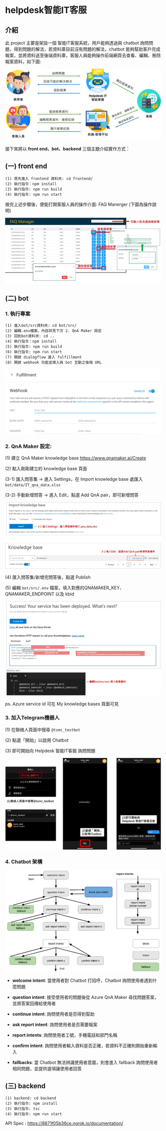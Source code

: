 # helpdesk智能IT客服

## 介紹

此 project 主要是架設一個 智能IT客服系統，用戶能夠透過與 chatbot 詢問問題，得到問題的解法，若資料庫目前沒有問題的解法，chatbot 能夠幫助客戶完成報案，並將資料送至後端資料庫，客服人員能夠操作前端網頁去查看、編輯、刪除報案資料，如下圖:

![](pics/chart01.png)

接下來將以 **front end、bot、backend** 三個主題介紹實作方式：

## (一) front end

```
(1) 首先進入 frontend 資料夾: cd frontend/
(2) 執行指令：npm install
(3) 執行指令: npm run build
(4) 執行指令: npm run start
```

做完上述步驟後，便能打開客服人員的操作介面: FAQ Manerger (下圖為操作說明)

![](pics/frontend.jpg)
  
## (二) bot

### 1. 執行專案

```
(1) 進入bot/src資料夾: cd bot/src/
(2) 編輯.env檔案，內容詳見下方 2. QnA Maker 設定
(3) 回到bot資料夾: cd ..
(4) 執行指令：npm install
(5) 執行指令: npm run build
(6) 執行指令: npm run start
(7) 開啟 dialogflow 進入 fulfillment
(8) 開啟 webhook 功能並填入與 bot 互動之後端 URL
```

![](pics/bot-1.png)

### 2. QnA Maker 設定:

(1) 建立 QnA Maker knowledge base https://www.qnamaker.ai/Create

(2) 點入剛剛建立的 knowledge base 頁面

(3-1) 匯入問答集 → 進入 Settings，在 Import knowledge base 處匯入 ```bot/data/IT_qna_data.xlsx```

(3-2) 手動新增問答 → 進入 Edit，點選 Add QnA pair，即可新增問答

![](pics/bot-2.png)

(4) 匯入問答集/新增完問答後，點選 Publish

(5) 編輯 ```bot/src/.env``` 檔案，填入對應的QNAMAKER_KEY、QNAMAKER_ENDPOINT 以及 kbid

![](pics/bot-3.png)

ps. Azure service id 可在 My knowledge bases 頁面可見

### 3. 加入Telegram機器人

(1) 在聯絡人頁面中搜尋 ```@tsmc_testbot```

(2) 點選「開始」以啟用 Chatbot

(3) 即可開始向 Helpdesk 智能IT客服 詢問問題

![](pics/bot-4.jpg)

### 4. Chatbot 架構

![](pics/bot-5.png)

* **welcome intent**: 當使用者對 Chatbot 打招呼，Chatbot 詢問使用者遇到什麼問題

* **question intent**: 接受使用者的問題後從 Azure QnA Maker 尋找問題答案，並將答案回傳給使用者

* **continue intent**: 詢問使用者是否得到幫助

* **ask report intent**: 詢問使用者是否需要報案

* **report intents**: 詢問使用者工號，手機電話和部門名稱

* **confirm intent**: 詢問使用者輸入資料是否正確，若資料不正確則開始重新輸入

* **fallbacks**: 當 Chatbot 無法辨識使用者意圖，則會進入 fallback 詢問使用者相同問題，並提供選項讓使用者回答
  
## (三) backend

```
(1) backend: cd backend
(2) 執行指令: npm install
(3) 執行指令: tsc
(4) 執行指令: npm run start
```

API Spec : https://8871f05b36ce.ngrok.io/documentation/
